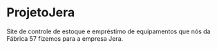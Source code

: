 # ProjetoJera
Site de controle de estoque e empréstimo de equipamentos que nós da Fábrica 57 fizemos para a empresa Jera.
